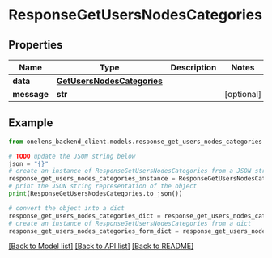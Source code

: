 # ResponseGetUsersNodesCategories


## Properties

Name | Type | Description | Notes
------------ | ------------- | ------------- | -------------
**data** | [**GetUsersNodesCategories**](GetUsersNodesCategories.md) |  | 
**message** | **str** |  | [optional] 

## Example

```python
from onelens_backend_client.models.response_get_users_nodes_categories import ResponseGetUsersNodesCategories

# TODO update the JSON string below
json = "{}"
# create an instance of ResponseGetUsersNodesCategories from a JSON string
response_get_users_nodes_categories_instance = ResponseGetUsersNodesCategories.from_json(json)
# print the JSON string representation of the object
print(ResponseGetUsersNodesCategories.to_json())

# convert the object into a dict
response_get_users_nodes_categories_dict = response_get_users_nodes_categories_instance.to_dict()
# create an instance of ResponseGetUsersNodesCategories from a dict
response_get_users_nodes_categories_form_dict = response_get_users_nodes_categories.from_dict(response_get_users_nodes_categories_dict)
```
[[Back to Model list]](../README.md#documentation-for-models) [[Back to API list]](../README.md#documentation-for-api-endpoints) [[Back to README]](../README.md)


